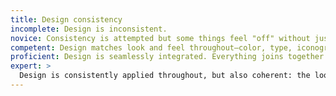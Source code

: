 ```yaml
---
title: Design consistency
incomplete: Design is inconsistent.
novice: Consistency is attempted but some things feel "off" without justification—maybe new type treatments or color.
competent: Design matches look and feel throughout—color, type, iconography, pattern, sizing, spacing, shape.
proficient: Design is seamlessly integrated. Everything joins together in a single unifying overall aesthetic.
expert: >
  Design is consistently applied throughout, but also coherent: the look, feel, brand, copy, interactions, and animations all harmonize.
---
```

